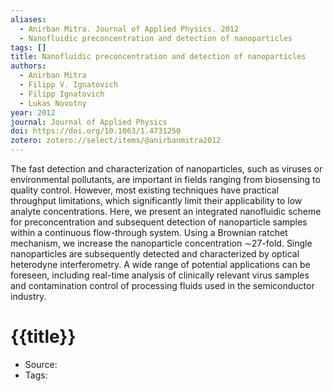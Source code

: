 ```yaml
---
aliases:
  - Anirban Mitra. Journal of Applied Physics. 2012
  - Nanofluidic preconcentration and detection of nanoparticles
tags: []
title: Nanofluidic preconcentration and detection of nanoparticles
authors:
  - Anirban Mitra
  - Filipp V. Ignatovich
  - Filipp Ignatovich
  - Lukas Novotny
year: 2012
journal: Journal of Applied Physics
doi: https://doi.org/10.1063/1.4731250
zotero: zotero://select/items/@anirbanmitra2012
---
```

<!-- START_ABSTRACT -->
The fast detection and characterization of nanoparticles, such as viruses or environmental pollutants, are important in fields ranging from biosensing to quality control. However, most existing techniques have practical throughput limitations, which significantly limit their applicability to low analyte concentrations. Here, we present an integrated nanofluidic scheme for preconcentration and subsequent detection of nanoparticle samples within a continuous flow-through system. Using a Brownian ratchet mechanism, we increase the nanoparticle concentration ∼27-fold. Single nanoparticles are subsequently detected and characterized by optical heterodyne interferometry. A wide range of potential applications can be foreseen, including real-time analysis of clinically relevant virus samples and contamination control of processing fluids used in the semiconductor industry.
<!-- END_ABSTRACT -->

<!-- START_TEMPLATE -->
# {{title}}

- Source:
- Tags: 
<!-- END_TEMPLATE -->
